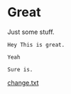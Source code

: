 # Great

Just some stuff.

    Hey This is great.
    
    Yeah

    Sure is.

[change.txt](# "save:")
